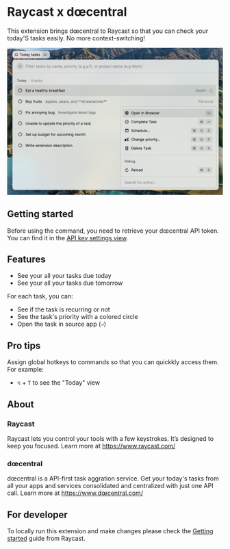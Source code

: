# Raycast x dœcentral

This extension brings dœcentral to Raycast so that you can check your today'S tasks easily. No more context-switching!

![A screenshot of the today view](./images/today.png)

## Getting started

Before using the command, you need to retrieve your dœcentral API token. You can find it in the [API key settings view](https://app.dœcentral.com/?settings&apikeys).

## Features

- See your all your tasks due today
- See your all your tasks due tomorrow

For each task, you can:

- See if the task is recurring or not
- See the task's priority with a colored circle
- Open the task in source app (`⏎`)
<!--
- Complete the task (`⇧` + `⌘` + `C` or `⌘` + `⏎`)
- Schedule the task (`⇧` + `⌘` + `S`)
  - Today
  - Tomorrow
  - Next week
- Change its priority (`⇧` + `⌘` + `P`)
  - Low (`p1`)
  - Medium (`p2`)
  - High (`p3`)
  - Urgent (`p4`)
- Delete the task (`⇧` + `⌘` + `X`)
- Filter the tasks
  - By name
  - By priority: p1, p2, p3, p4
  - By project name if the list is date-based
-->

## Pro tips

Assign global hotkeys to commands so that you can quickkly access them. For example:

- `⌥` + `T` to see the "Today" view

## About

### Raycast

Raycast lets you control your tools with a few keystrokes. It’s designed to keep you focused. Learn more at https://www.raycast.com/

### dœcentral

dœcentral is a API-first task aggration service. Get your today's tasks from all your apps and services consolidated and centralized with just one API call. Learn more at https://www.dœcentral.com/

## For developer

To locally run this extension and make changes please check the [Getting started](https://developers.raycast.com/basics/getting-started) guide from Raycast.
